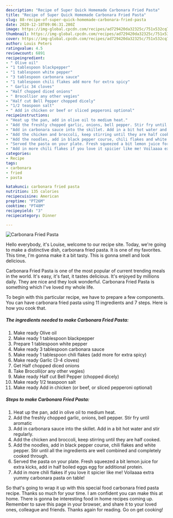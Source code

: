 ```yaml
---
description: "Recipe of Super Quick Homemade Carbonara Fried Pasta"
title: "Recipe of Super Quick Homemade Carbonara Fried Pasta"
slug: 88-recipe-of-super-quick-homemade-carbonara-fried-pasta
date: 2020-12-18T09:06:31.280Z
image: https://img-global.cpcdn.com/recipes/ad729420da32325c/751x532cq70/carbonara-fried-pasta-recipe-main-photo.jpg
thumbnail: https://img-global.cpcdn.com/recipes/ad729420da32325c/751x532cq70/carbonara-fried-pasta-recipe-main-photo.jpg
cover: https://img-global.cpcdn.com/recipes/ad729420da32325c/751x532cq70/carbonara-fried-pasta-recipe-main-photo.jpg
author: Louis Peters
ratingvalue: 4.5
reviewcount: 6891
recipeingredient:
- " Olive oil"
- "1 tablespoon blackpepper"
- "1 tablespoon white pepper"
- "3 tablespoon carbonara sauce"
- "1 tablespoon chili flakes add more for extra spicy"
- " Garlic 34 cloves"
- "Half chopped diced onions"
- " Brocollior any other vegies"
- "Half cut Bell Pepper chopped dicely"
- "1/2 teaspoon salt"
- " Add in chicken or beef or sliced pepperoni optional"
recipeinstructions:
- "Heat up the pan, add in olive oil to medium heat."
- "Add the freshly chopped garlic, onions, bell pepper. Stir fry until aromatic"
- "Add in carbonara sauce into the skillet. Add in a bit hot water and stir regularly."
- "Add the chicken and broccoli, keep stirring until they are half cooked."
- "Add the noodles, add in black pepper course, chili flakes and white pepper. Stir until all the ingredients are well combined and completely cooked through."
- "Served the pasta on your plate. Fresh squeezed a bit lemon juice for extra kicks, add in half boiled eggs egg for additional protein."
- "Add in more chili flakes if you love it spicier like me! Voilaaaa extra yummy carbonara pasta on table!"
categories:
- Recipe
tags:
- carbonara
- fried
- pasta

katakunci: carbonara fried pasta 
nutrition: 135 calories
recipecuisine: American
preptime: "PT26M"
cooktime: "PT48M"
recipeyield: "3"
recipecategory: Dinner

---
```



![Carbonara Fried Pasta](https://img-global.cpcdn.com/recipes/ad729420da32325c/751x532cq70/carbonara-fried-pasta-recipe-main-photo.jpg)

Hello everybody, it's Louise, welcome to our recipe site. Today, we're going to make a distinctive dish, carbonara fried pasta. It is one of my favorites. This time, I'm gonna make it a bit tasty. This is gonna smell and look delicious.

Carbonara Fried Pasta is one of the most popular of current trending meals in the world. It's easy, it's fast, it tastes delicious. It's enjoyed by millions daily. They are nice and they look wonderful. Carbonara Fried Pasta is something which I've loved my whole life.




To begin with this particular recipe, we have to prepare a few components. You can have carbonara fried pasta using 11 ingredients and 7 steps. Here is how you cook that.

<!--inarticleads1-->

##### The ingredients needed to make Carbonara Fried Pasta:

1. Make ready  Olive oil
1. Make ready 1 tablespoon blackpepper
1. Prepare 1 tablespoon white pepper
1. Make ready 3 tablespoon carbonara sauce
1. Make ready 1 tablespoon chili flakes (add more for extra spicy)
1. Make ready  Garlic (3-4 cloves)
1. Get Half chopped diced onions
1. Take  Brocolli(or any other vegies)
1. Make ready Half cut Bell Pepper (chopped dicely)
1. Make ready 1/2 teaspoon salt
1. Make ready  Add in chicken (or beef, or sliced pepperoni optional)




<!--inarticleads2-->

##### Steps to make Carbonara Fried Pasta:

1. Heat up the pan, add in olive oil to medium heat.
1. Add the freshly chopped garlic, onions, bell pepper. Stir fry until aromatic
1. Add in carbonara sauce into the skillet. Add in a bit hot water and stir regularly.
1. Add the chicken and broccoli, keep stirring until they are half cooked.
1. Add the noodles, add in black pepper course, chili flakes and white pepper. Stir until all the ingredients are well combined and completely cooked through.
1. Served the pasta on your plate. Fresh squeezed a bit lemon juice for extra kicks, add in half boiled eggs egg for additional protein.
1. Add in more chili flakes if you love it spicier like me! Voilaaaa extra yummy carbonara pasta on table!




So that's going to wrap it up with this special food carbonara fried pasta recipe. Thanks so much for your time. I am confident you can make this at home. There is gonna be interesting food in home recipes coming up. Remember to save this page in your browser, and share it to your loved ones, colleague and friends. Thanks again for reading. Go on get cooking!
